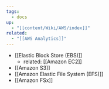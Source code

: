 ```yaml
---
tags:
  - docs
up:
  - "[[content/Wiki/AWS/index]]"
related:
  - "[[AWS Analytics]]"
---
```

- [[Elastic Block Store (EBS)]]
	- related: [[Amazon EC2]]
- [[Amazon S3]] 
- [[Amazon Elastic File System (EFS)]] 
- [[Amazon FSx]]